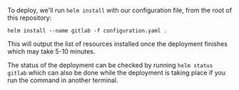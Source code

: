 To deploy, we'll run `helm install` with our configuration file, from the
root of this repository:

```
helm install --name gitlab -f configuration.yaml .
```

This will output the list of resources installed once the deployment finishes which may take 5-10 minutes.

The status of the deployment can be checked by running `helm status gitlab` which can also be done while
the deployment is taking place if you run the command in another terminal.
